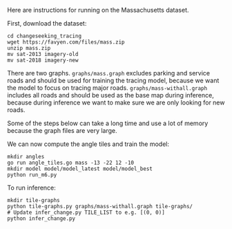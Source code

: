 Here are instructions for running on the Massachusetts dataset.

First, download the dataset:

	cd changeseeking_tracing
	wget https://favyen.com/files/mass.zip
	unzip mass.zip
	mv sat-2013 imagery-old
	mv sat-2018 imagery-new

There are two graphs.
`graphs/mass.graph` excludes parking and service roads and should be used for training the tracing model,
because we want the model to focus on tracing major roads.
`graphs/mass-withall.graph` includes all roads and should be used as the base map during inference,
because during inference we want to make sure we are only looking for new roads.

Some of the steps below can take a long time and use a lot of memory because the graph files are very large.

We can now compute the angle tiles and train the model:

	mkdir angles
	go run angle_tiles.go mass -13 -22 12 -10
	mkdir model model/model_latest model/model_best
	python run_m6.py

To run inference:

	mkdir tile-graphs
	python tile-graphs.py graphs/mass-withall.graph tile-graphs/
	# Update infer_change.py TILE_LIST to e.g. [(0, 0)]
	python infer_change.py
